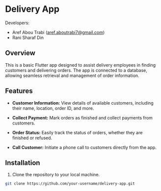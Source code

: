 # Delivery App

Developers:
- Aref Abou Trabi (aref.aboutrabi7@gmail.com)
- Rani Sharaf Din

## Overview

This is a basic Flutter app designed to assist delivery employees in finding customers and delivering orders. The app is connected to a database, allowing seamless retrieval and management of order information.

## Features

- **Customer Information:** View details of available customers, including their name, location, order ID, and more.

- **Collect Payment:** Mark orders as finished and collect payments from customers.

- **Order Status:** Easily track the status of orders, whether they are finished or refused.

- **Call Customer:** Initiate a phone call to customers directly from the app.

## Installation

1. Clone the repository to your local machine.

```bash
git clone https://github.com/your-username/delivery-app.git
